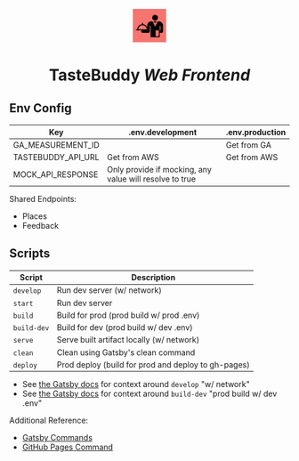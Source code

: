 <p align="center">
  <a href="https://tastebuddy.williamcougan.com/">
    <img alt="TasteBuddy" src="src/images/icon.jpg" width="60" />
  </a>
</p>
<h1 align="center">
  TasteBuddy <em>Web Frontend</em>
</h1>

## Env Config

| Key                | .env.development                                        | .env.production |
| ------------------ | ------------------------------------------------------- | --------------- |
| GA_MEASUREMENT_ID  |                                                         | Get from GA     |
| TASTEBUDDY_API_URL | Get from AWS                                            | Get from AWS    |
| MOCK_API_RESPONSE  | Only provide if mocking, any value will resolve to true |                 |

Shared Endpoints:

- Places
- Feedback

## Scripts

| Script      | Description                                         |
| ----------- | --------------------------------------------------- |
| `develop`   | Run dev server (w/ network)                         |
| `start`     | Run dev server                                      |
| `build`     | Build for prod (prod build w/ prod .env)            |
| `build-dev` | Build for dev (prod build w/ dev .env)              |
| `serve`     | Serve built artifact locally (w/ network)           |
| `clean`     | Clean using Gatsby's clean command                  |
| `deploy`    | Prod deploy (build for prod and deploy to gh-pages) |

- See [the Gatsby docs](https://www.gatsbyjs.com/docs/reference/gatsby-cli/#develop) for context around `develop` "w/ network"
- See [the Gatsby docs](https://www.gatsbyjs.com/docs/how-to/local-development/environment-variables/#additional-environments-staging-test-etc) for context around `build-dev` "prod build w/ dev .env"

Additional Reference:

- [Gatsby Commands](https://www.gatsbyjs.com/docs/reference/gatsby-cli/)
- [GitHub Pages Command](https://github.com/tschaub/gh-pages)
